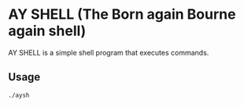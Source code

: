 # AY SHELL (The Born again Bourne again shell)
AY SHELL is a simple shell program that executes commands.

## Usage

```bash
./aysh
```